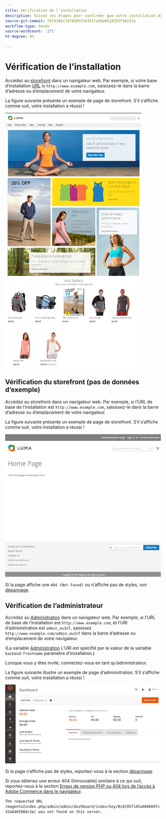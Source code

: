 ```yaml
---
title: Vérification de l’installation
description: Suivez ces étapes pour confirmer que votre installation Adobe Commerce ou Magento Open Source sur site a réussi.
source-git-commit: f6f438b17478505536351fa20a051d355f5b157a
workflow-type: tm+mt
source-wordcount: '271'
ht-degree: 0%

---
```



# Vérification de l’installation

Accédez au [storefront](https://glossary.magento.com/storefront) dans un navigateur web. Par exemple, si votre base d’installation [URL](https://glossary.magento.com/url) is `http://www.example.com`, saisissez-le dans la barre d’adresse ou d’emplacement de votre navigateur.

La figure suivante présente un exemple de page de storefront. S’il s’affiche comme suit, votre installation a réussi !

![Storefront avec le thème Luma](../../assets/installation/install-success_store-luma.png)

## Vérification du storefront (pas de données d’exemple)

Accédez au storefront dans un navigateur web. Par exemple, si l’URL de base de l’installation est `http://www.example.com`, saisissez-le dans la barre d’adresse ou d’emplacement de votre navigateur.

La figure suivante présente un exemple de page de storefront. S’il s’affiche comme suit, votre installation a réussi !

![Storefront qui vérifie une installation réussie](../../assets/installation/install-success_store.png)

Si la page affiche une `404 (Not Found)` ou n’affiche pas de styles, voir [dépannage](https://support.magento.com/hc/en-us/articles/360032994352).

## Vérification de l’administrateur

Accédez au [Administration](https://glossary.magento.com/magento-admin) dans un navigateur web. Par exemple, si l’URL de base de l’installation est `http://www.example.com`, et l’URI d’administration est `admin_au1nT`, saisissez `http://www.example.com/admin_au1nT` dans la barre d’adresse ou d’emplacement de votre navigateur.

(La variable [Administration](https://glossary.magento.com/admin) L’URI est spécifié par la valeur de la variable `backend-frontname` paramètre d’installation.)

Lorsque vous y êtes invité, connectez-vous en tant qu’administrateur.

La figure suivante illustre un exemple de page d’administration. S’il s’affiche comme suit, votre installation a réussi !

![Administrateur qui vérifie une installation réussie](../../assets/installation/install_success_admin.png)

Si la page n’affiche pas de styles, reportez-vous à la section [dépannage](https://support.magento.com/hc/en-us/articles/360032994352).

Si vous obtenez une erreur 404 (Introuvable) similaire à ce qui suit, reportez-vous à la section [Erreur de version PHP ou 404 lors de l’accès à Adobe Commerce dans le navigateur](https://support.magento.com/hc/en-us/articles/360033117152).

`The requested URL /magento2index.php/admin/admin/dashboard/index/key/0c81957145a968b697c32a846598dc2e/ was not found on this server.`

